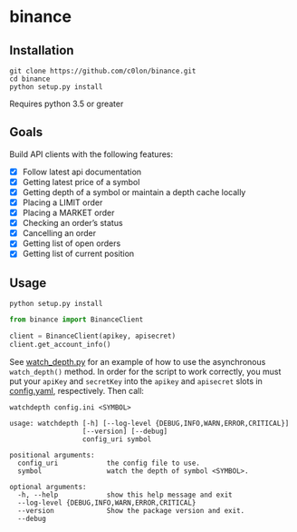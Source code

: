 # binance

## Installation
```
git clone https://github.com/c0lon/binance.git
cd binance
python setup.py install
```

Requires python 3.5 or greater

## Goals

Build API clients with the following features:
- [x] Follow latest api documentation
- [x] Getting latest price of a symbol
- [x] Getting depth of a symbol or maintain a depth cache locally
- [x] Placing a LIMIT order
- [x] Placing a MARKET order
- [x] Checking an order’s status
- [x] Cancelling an order
- [x] Getting list of open orders
- [x] Getting list of current position

## Usage

`python setup.py install`

```python
from binance import BinanceClient

client = BinanceClient(apikey, apisecret)
client.get_account_info()
```

See [watch_depth.py](scripts/watch_depth.py) for an example of how to
use the asynchronous `watch_depth()` method. In order for the script
to work correctly, you must put your `apiKey` and `secretKey` into
the `apikey` and `apisecret` slots in [config.yaml](config.yaml), respectively.
Then call:

`watchdepth config.ini <SYMBOL>`

```
usage: watchdepth [-h] [--log-level {DEBUG,INFO,WARN,ERROR,CRITICAL}]
                  [--version] [--debug]
                  config_uri symbol

positional arguments:
  config_uri            the config file to use.
  symbol                watch the depth of symbol <SYMBOL>.

optional arguments:
  -h, --help            show this help message and exit
  --log-level {DEBUG,INFO,WARN,ERROR,CRITICAL}
  --version             Show the package version and exit.
  --debug
```
